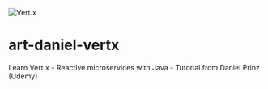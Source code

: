 ![Vert.x][vertx]

# art-daniel-vertx
Learn Vert.x - Reactive microservices with Java - Tutorial from Daniel Prinz (Udemy)


[vertx]: https://img.shields.io/static/v1?label=&message=Vert.x&labelColor=purple&color=white&logo=eclipsevertdotx

